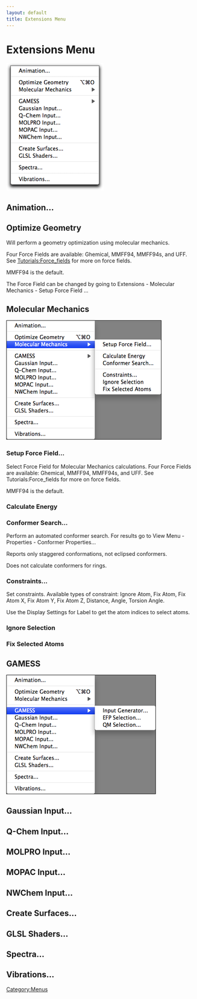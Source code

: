 ```yaml
---
layout: default
title: Extensions Menu
---
```


# Extensions Menu

![](ExtensionsMenu.png "ExtensionsMenu.png")

Animation...
------------

Optimize Geometry
-----------------

Will perform a geometry optimization using molecular mechanics.

Four Force Fields are available: Ghemical, MMFF94, MMFF94s, and UFF. See <Tutorials:Force_fields> for more on force fields.

MMFF94 is the default.

The Force Field can be changed by going to Extensions - Molecular Mechanics - Setup Force Field ...

Molecular Mechanics
-------------------

![](MMMenu.png "MMMenu.png")

### Setup Force Field...

Select Force Field for Molecular Mechanics calculations. Four Force Fields are available: Ghemical, MMFF94, MMFF94s, and UFF. See Tutorials:Force\_fields for more on force fields.

MMFF94 is the default.

### Calculate Energy

### Conformer Search...

Perform an automated conformer search. For results go to View Menu - Properties - Conformer Properties...

Reports only staggered conformations, not eclipsed conformers.

Does not calculate conformers for rings.

### Constraints...

Set constraints. Available types of constraint: Ignore Atom, Fix Atom, Fix Atom X, Fix Atom Y, Fix Atom Z, Distance, Angle, Torsion Angle.

Use the Display Settings for Label to get the atom indices to select atoms.

### Ignore Selection

### Fix Selected Atoms

GAMESS
------

![](GAMESSMenu.png "GAMESSMenu.png")

Gaussian Input...
-----------------

Q-Chem Input...
---------------

MOLPRO Input...
---------------

MOPAC Input...
--------------

NWChem Input...
---------------

Create Surfaces...
------------------

GLSL Shaders...
---------------

Spectra...
----------

Vibrations...
-------------

<Category:Menus>


